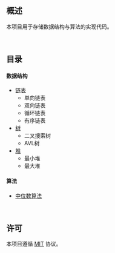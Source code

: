 ## 概述

本项目用于存储数据结构与算法的实现代码。

<br />

## 目录
#### 数据结构
- [链表](https://github.com/jynxio/data-structure-and-algorithm/blob/main/LinkedList.js)
  - 单向链表
  - 双向链表
  - 循环链表
  - 有序链表
- [树](https://github.com/jynxio/data-structure-and-algorithm/blob/main/Tree.js)
  - 二叉搜索树
  - AVL树
- [堆](https://github.com/jynxio/data-structure-and-algorithm/blob/main/Heap.js)
  - 最小堆
  - 最大堆

#### 算法
- [中位数算法](https://github.com/jynxio/data-structure-and-algorithm/blob/main/calculateMedian.js)

<br />

## 许可

本项目遵循 [MIT](https://github.com/jynxio/leetcode-everyday/blob/main/LICENSE) 协议。

<br />
